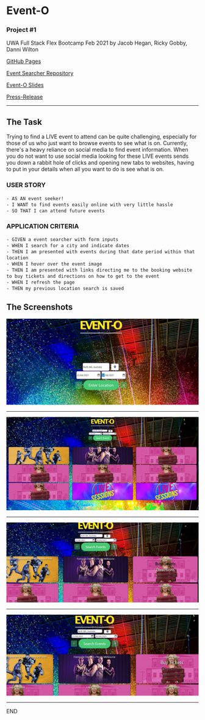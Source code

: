 # Event-O 

### Project #1

UWA Full Stack Flex Bootcamp Feb 2021
by Jacob Hegan, Ricky Gobby, Danni Wilton

[GitHub Pages](https://au-rizer.github.io/Event-Searcher/)

[Event Searcher Repository](https://github.com/Au-RiZeR/Event-Searcher)

[Event-O Slides](https://docs.google.com/presentation/d/1PerBTD6kIpR74oLyyScU0KzERIGdDcm654_TmQ0n5js/edit#slide=id.p)

[Press-Release](./marketing/misc/press-release-v2.md)

---

## The Task

Trying to find a LIVE event to attend can be quite challenging, especially for those of us who just want to browse events to see what is on. Currently, there's a heavy reliance on social media to find event information. When you do not want to use social media looking for these LIVE events sends you down a rabbit hole of clicks and opening new tabs to websites, having to put in your details when all you want to do is see what is on.

### USER STORY
```
- AS AN event seeker!
- I WANT to find events easily online with very little hassle
- SO THAT I can attend future events
```

### APPLICATION CRITERIA
```
- GIVEN a event searcher with form inputs
- WHEN I search for a city and indicate dates
- THEN I am presented with events during that date period within that location
- WHEN I hover over the event image
- THEN I am presented with links directing me to the booking website to buy tickets and directions on how to get to the event
- WHEN I refresh the page
- THEN my previous location search is saved
```


## The Screenshots
![splash-page](./images/splah-page.JPG)

---

![search-results](./images/search-results.PNG)

---

![buy-tickets](./images/buy-tickets.jpg)

---

![directions](./images/directions.jpg)

---

END